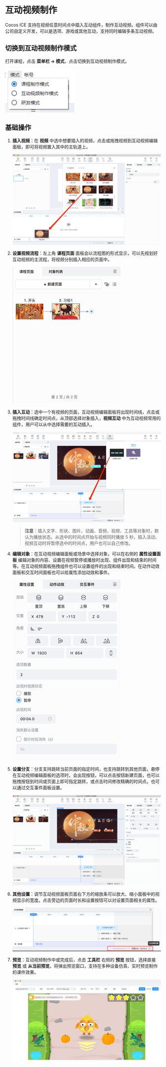 # 互动视频制作

Cocos ICE 支持在视频任意时间点中插入互动组件，制作互动视频。组件可以由公司自定义开发，可以是选项、游戏或其他互动，支持同时编辑多条互动视频。

## 切换到互动视频制作模式

打开课程，点击 **菜单栏 -> 模式**，点击切换到互动视频制作模式。

![模式切换](../../img/Mode_switch.png)

## 基础操作

1. **插入视频**：在 **视频** 中选中想要插入的视频，点击或拖拽视频到互动视频编辑面板，即可将视频置入其中的主轨道上。

    ![插入视频](img/interactive_video1.png)

2. **设置视频流程**：左上角 **课程页面** 面板会以流程图的形式显示，可以先规划好互动视频的主流程，将视频分别插入相应的页面中。

    ![页面流程](img/page_flow.png)

3. **插入互动**：选中一个有视频的页面，互动视频编辑面板将出现时间线，点击或拖拽时间线确定时间点，从顶部选择对象插入，**视频互动** 中为互动视频常用的组件，用户可以从中选择需要的互动插入。

    ![插入互动](img/interactive_video2.png)

    > **注意**：插入文字、形状、图片、动画、音频、视频、工具等对象时，默认为播放状态，从选中的时间点开始与视频同时播放 5 秒，插入活动、视频互动时将暂停选中的时间点，用户也可以自己修改。

4. **编辑对象**：在互动视频编辑面板或场景中选择对象，可以在右侧的 **属性设置面板** 编辑对象的内容、设置在视频暂停或播放时出现、组件出现和结束的时间等。在互动视频面板拖拽组件也可以设置组件的出现和结束时间。在动作动效面板和交互时间面板也可以给属性添加动效和事件。

    ![对象属性](img/interactive_video3.png)

5. **设置分支**：分支支持跳转当前页面的指定时间，也支持跳转到其他页面，悬停在互动视频编辑面板的选项时，会出现按钮，可以点击按钮新建页面，也可以拖拽按钮到时间或页面上即可指定跳转，或点击时间修改精确的时间点。也可以通过交互事件面板设置。

    ![设置分支](img/option.gif)

6. **其他设置**：调节互动视频面板页面右下方的缩放条可以放大、缩小面板中的视频显示的宽度。点击旁边的页面时长和设置按钮可以对设置页面相关的属性。

    ![其他设置](img/others.png)

7. **预览**：互动视频制作中或完成后，点击 **工具栏** 右侧的 **预览** 按钮，选择直接 **预览** 或 **从当前预览**，将弹出预览窗口，支持在多种设备仿真、实时预览制作的课件效果。

    ![预览](../../img/Preview.png)
